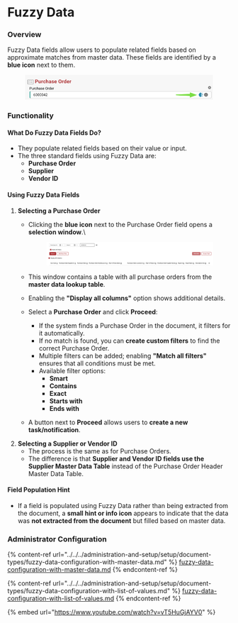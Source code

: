 # Fuzzy Data

### **Overview**

Fuzzy Data fields allow users to populate related fields based on approximate matches from master data. These fields are identified by a **blue icon** next to them.

<figure><img src="../../../.gitbook/assets/image (452).png" alt=""><figcaption></figcaption></figure>

### **Functionality**

#### **What Do Fuzzy Data Fields Do?**

* They populate related fields based on their value or input.
* The three standard fields using Fuzzy Data are:
  * **Purchase Order**
  * **Supplier**
  * **Vendor ID**

#### **Using Fuzzy Data Fields**

1. **Selecting a Purchase Order**
   *   Clicking the **blue icon** next to the Purchase Order field opens a **selection window**.\


       <figure><img src="../../../.gitbook/assets/image (453).png" alt=""><figcaption></figcaption></figure>
   * This window contains a table with all purchase orders from the **master data lookup table**.
   * Enabling the **"Display all columns"** option shows additional details.
   * Select a **Purchase Order** and click **Proceed**:
     * If the system finds a Purchase Order in the document, it filters for it automatically.
     * If no match is found, you can **create custom filters** to find the correct Purchase Order.
     * Multiple filters can be added; enabling **"Match all filters"** ensures that all conditions must be met.
     * Available filter options:
       * **Smart**
       * **Contains**
       * **Exact**
       * **Starts with**
       * **Ends with**
   * A button next to **Proceed** allows users to **create a new task/notification**.
2. **Selecting a Supplier or Vendor ID**
   * The process is the same as for Purchase Orders.
   * The difference is that **Supplier and Vendor ID fields use the Supplier Master Data Table** instead of the Purchase Order Header Master Data Table.

#### **Field Population Hint**

* If a field is populated using Fuzzy Data rather than being extracted from the document, a **small hint or info icon** appears to indicate that the data was **not extracted from the document** but filled based on master data.

### **Administrator Configuration**

{% content-ref url="../../../administration-and-setup/setup/document-types/fuzzy-data-configuration-with-master-data.md" %}
[fuzzy-data-configuration-with-master-data.md](../../../administration-and-setup/setup/document-types/fuzzy-data-configuration-with-master-data.md)
{% endcontent-ref %}

{% content-ref url="../../../administration-and-setup/setup/document-types/fuzzy-data-configuration-with-list-of-values.md" %}
[fuzzy-data-configuration-with-list-of-values.md](../../../administration-and-setup/setup/document-types/fuzzy-data-configuration-with-list-of-values.md)
{% endcontent-ref %}



{% embed url="https://www.youtube.com/watch?v=vT5HuGjAYV0" %}
